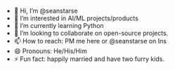- 👋 Hi, I’m @seanstarse
- 👀 I’m interested in AI/ML projects/products
- 🌱 I’m currently learning Python
- 💞️ I’m looking to collaborate on open-source projects.
- 📫 How to reach: PM me here or @seanstarse on Ins 
- 😄 Pronouns: He/His/Him
- ⚡ Fun fact: happily married and have two furry kids.

<!---
seanstarse/seanstarse is a ✨ special ✨ repository because its `README.md` (this file) appears on your GitHub profile.
You can click the Preview link to take a look at your changes.
--->
